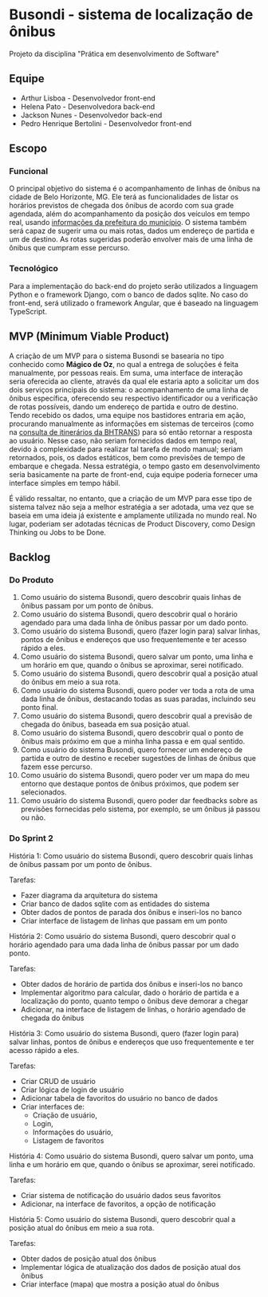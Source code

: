 # Busondi - sistema de localização de ônibus
Projeto da disciplina "Prática em desenvolvimento de Software"

## Equipe
- Arthur Lisboa - Desenvolvedor front-end
- Helena Pato - Desenvolvedora back-end
- Jackson Nunes - Desenvolvedor back-end
- Pedro Henrique Bertolini - Desenvolvedor front-end

## Escopo

### Funcional

O principal objetivo do sistema é o acompanhamento de linhas de ônibus na cidade de Belo Horizonte, MG. Ele terá as funcionalidades de listar os horários previstos de chegada dos ônibus de acordo com sua grade agendada, além do acompanhamento da posição dos veículos em tempo real, usando [informações da  prefeitura do município](https://dados.pbh.gov.br/dataset/tempo_real_onibus_-_coordenada/resource/d7ce6e9b-343f-4e83-8b46-68fa90a12d59?inner_span=True). O sistema também será capaz de sugerir uma ou mais rotas, dados um endereço de partida e um de destino. As rotas sugeridas poderão envolver mais de uma linha de ônibus que cumpram esse percurso.

### Tecnológico
Para a implementação do back-end do projeto serão utilizados a linguagem Python e o framework Django, com o banco de dados sqlite. No caso do front-end, será utilizado o framework Angular, que é baseado na linguagem TypeScript.

## MVP (Minimum Viable Product)

A criação de um MVP para o sistema Busondi se basearia no tipo conhecido como **Mágico de Oz**, no qual a entrega de soluções é feita manualmente, por pessoas reais. Em suma, uma interface de interação seria oferecida ao cliente, através da qual ele estaria apto a solicitar um dos dois serviços principais do sistema: o acompanhamento de uma linha de ônibus específica, oferecendo seu respectivo identificador ou a verificação de rotas possíveis, dando um endereço de partida e outro de destino. Tendo recebido os dados, uma equipe nos bastidores entraria em ação, procurando manualmente as informações em sistemas de terceiros (como na [consulta de itinerários da BHTRANS](https://prefeitura.pbh.gov.br/bhtrans/informacoes/transportes/onibus/consulta-itinerarios)) para só então retornar a resposta ao usuário. Nesse caso, não seriam fornecidos dados em tempo real, devido à complexidade para realizar tal tarefa de modo manual; seriam retornados, pois, os dados estáticos, bem como previsões de tempo de embarque e chegada. Nessa estratégia, o tempo gasto em desenvolvimento seria basicamente na parte de front-end, cuja equipe poderia fornecer uma interface simples em tempo hábil. 

É válido ressaltar, no entanto, que a criação de um MVP para esse tipo de sistema talvez não seja a melhor estratégia a ser adotada, uma vez que se baseia em uma ideia já existente e amplamente utilizada no mundo real. No lugar, poderiam ser adotadas técnicas de Product Discovery, como Design Thinking ou Jobs to be Done.

## Backlog

### Do Produto

1. Como usuário do sistema Busondi, quero descobrir quais linhas de ônibus passam por um ponto de ônibus.
2. Como usuário do sistema Busondi, quero descobrir qual o horário agendado para uma dada linha de ônibus passar por um dado ponto.
3. Como usuário do sistema Busondi, quero (fazer login para) salvar linhas, pontos de ônibus e endereços que uso frequentemente e ter acesso rápido a eles.
4. Como usuário do sistema Busondi, quero salvar um ponto, uma linha e um horário em que, quando o ônibus se aproximar, serei notificado.
5. Como usuário do sistema Busondi, quero descobrir qual a posição atual do ônibus em meio a sua rota.
6. Como usuário do sistema Busondi, quero poder ver toda a rota de uma dada linha de ônibus, destacando todas as suas paradas, incluindo seu ponto final.
7. Como usuário do sistema Busondi, quero descobrir qual a previsão de chegada do ônibus, baseada em sua posição atual.
8. Como usuário do sistema Busondi, quero descobrir qual o ponto de ônibus mais próximo em que a minha linha passa e em qual sentido.
9. Como usuário do sistema Busondi, quero fornecer um endereço de partida e outro de destino e receber sugestões de linhas de ônibus que fazem esse percurso.
10. Como usuário do sistema Busondi, quero poder ver um mapa do meu entorno que destaque pontos de ônibus próximos, que podem ser selecionados.
11. Como usuário do sistema Busondi, quero poder dar feedbacks sobre as previsões fornecidas pelo sistema, por exemplo, se um ônibus já passou ou não.

### Do Sprint 2

História 1: Como usuário do sistema Busondi, quero descobrir quais linhas de ônibus passam por um ponto de ônibus.

Tarefas:
  - Fazer diagrama da arquitetura do sistema
  - Criar banco de dados sqlite com as entidades do sistema
  - Obter dados de pontos de parada dos ônibus e inseri-los no banco
  - Criar interface de listagem de linhas que passam em um ponto

História 2: Como usuário do sistema Busondi, quero descobrir qual o horário agendado para uma dada linha de ônibus passar por um dado ponto.

Tarefas:
  - Obter dados de horário de partida dos ônibus e inseri-los no banco
  - Implementar algoritmo para calcular, dado o horário de partida e a localização do ponto, quanto tempo o ônibus deve demorar a chegar
  - Adicionar, na interface de listagem de linhas, o horário agendado de chegada do ônibus

História 3: Como usuário do sistema Busondi, quero (fazer login para) salvar linhas, pontos de ônibus e endereços que uso frequentemente e ter acesso rápido a eles.

Tarefas:
  - Criar CRUD de usuário
  - Criar lógica de login de usuário
  - Adicionar tabela de favoritos do usuário no banco de dados
  - Criar interfaces de:
    * Criação de usuário,
    * Login,
    * Informações do usuário,
    * Listagem de favoritos

História 4: Como usuário do sistema Busondi, quero salvar um ponto, uma linha e um horário em que, quando o ônibus se aproximar, serei notificado.

Tarefas:
  - Criar sistema de notificação do usuário dados seus favoritos
  - Adicionar, na interface de favoritos, a opção de notificação

História 5: Como usuário do sistema Busondi, quero descobrir qual a posição atual do ônibus em meio a sua rota.

Tarefas:
  - Obter dados de posição atual dos ônibus
  - Implementar lógica de atualização dos dados de posição atual dos ônibus
  - Criar interface (mapa) que mostra a posição atual do ônibus
